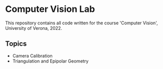 # Computer Vision Lab

This repository contains all code written for the
course 'Computer Vision', University of Verona, 2022.

## Topics

- Camera Calibration
- Triangulation and Epipolar Geometry

